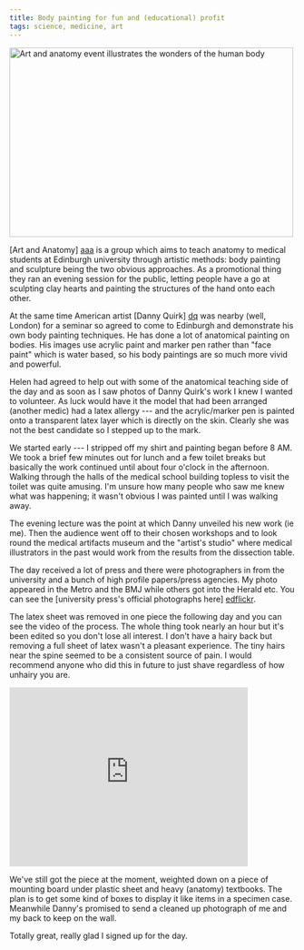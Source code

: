 ```yaml
---
title: Body painting for fun and (educational) profit
tags: science, medicine, art
---
```


<a href="https://www.flickr.com/photos/universityofedinburgh/17797386523" title="Art and anatomy event illustrates the wonders of the human body by The University of Edinburgh, on Flickr"><img src="https://c4.staticflickr.com/8/7737/17797386523_e1b8559b3f.jpg" width="500" height="333" alt="Art and anatomy event illustrates the wonders of the human body"></a>

[Art and Anatomy] [aaa] is a group which aims to teach anatomy to medical students at Edinburgh university through artistic methods: body painting and sculpture being the two obvious approaches. As a promotional thing they ran an evening session for the public, letting people have a go at sculpting clay hearts and painting the structures of the hand onto each other.

[aaa]: <https://www.facebook.com/artandanatomyedinburgh> "Art and Anatomy Facebook page"

At the same time American artist [Danny Quirk] [dq] was nearby (well, London) for a seminar so agreed to come to Edinburgh and demonstrate his own body painting techniques. He has done a lot of anatomical painting on bodies. His images use acrylic paint and marker pen rather than "face paint" which is water based, so his body paintings are so much more vivid and powerful.

[dq]: <https://www.facebook.com/pages/Danny-Quirk-Artwork/283073600976> "Danny Quirk's Facebook page"

Helen had agreed to help out with some of the anatomical teaching side of the day and as soon as I saw photos of Danny Quirk's work I knew I wanted to volunteer. As luck would have it the model that had been arranged (another medic) had a latex allergy --- and the acrylic/marker pen is painted onto a transparent latex layer which is directly on the skin. Clearly she was not the best candidate so I stepped up to the mark.

We started early --- I stripped off my shirt and painting began before 8 AM. We took a brief few minutes out for lunch and a few toilet breaks but basically the work continued until about four o'clock in the afternoon. Walking through the halls of the medical school building topless to visit the toilet was quite amusing. I'm unsure how many people who saw me knew what was happening; it wasn't obvious I was painted until I was walking away.

The evening lecture was the point at which Danny unveiled his new work (ie me). Then the audience went off to their chosen workshops and to look round the medical artifacts museum and the "artist's studio" where medical illustrators in the past would work from the results from the dissection table.

The day received a lot of press and there were photographers in from the university and a bunch of high profile papers/press agencies. My photo appeared in the Metro and the BMJ while others got into the Herald etc. You can see the [university press's official photographs here] [edflickr].

[edflickr]: <https://www.flickr.com/photos/universityofedinburgh/sets/72157653536069500> "Edinburgh University photos from Art & Anatomy event"

The latex sheet was removed in one piece the following day and you can see the video of the process. The whole thing took nearly an hour but it's been edited so you don't lose all interest. I don't have a hairy back but removing a full sheet of latex wasn't a pleasant experience. The tiny hairs near the spine seemed to be a consistent source of pain. I would recommend anyone who did this in future to just shave regardless of how unhairy you are.

<iframe class="show" width="420" height="315" src="https://www.youtube.com/embed/xvsgNR7aR9I?rel=0" frameborder="0" allowfullscreen></iframe>

We've still got the piece at the moment, weighted down on a piece of mounting board under plastic sheet and heavy (anatomy) textbooks. The plan is to get some kind of boxes to display it like items in a specimen case. Meanwhile Danny's promised to send a cleaned up photograph of me and my back to keep on the wall.

Totally great, really glad I signed up for the day.

